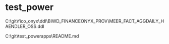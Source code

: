 # test_power

C:\git\fico_onyx\ddl\BIWD_FINANCEONYX_PROV\MEER_FACT_AGGDAILY_HAENDLER_OSS.ddl

C:\git\test_powerapps\README.md